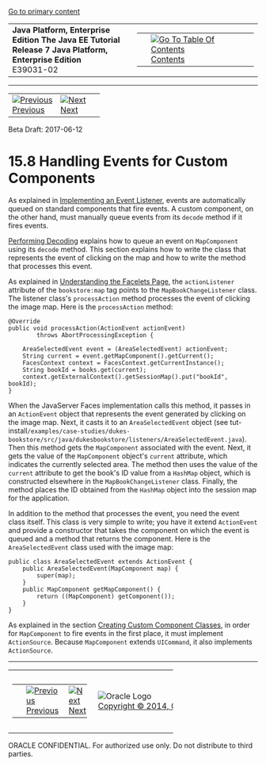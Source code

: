 [Go to primary content](#BEGIN)

<table>
<colgroup>
<col width="50%" />
<col width="50%" />
</colgroup>
<tbody>
<tr class="odd">
<td><strong>Java Platform, Enterprise Edition The Java EE Tutorial</strong><br />
<strong>Release 7 Java Platform, Enterprise Edition</strong><br />
E39031-02</td>
<td><table>
<tbody>
<tr class="odd">
<td> </td>
<td><a href="toc.htm"><img src="../../dcommon/gifs/toc.gif" alt="Go To Table Of Contents" /><br />
<span class="icon">Contents</span></a></td>
</tr>
</tbody>
</table></td>
</tr>
</tbody>
</table>

-----

<table>
<tbody>
<tr class="odd">
<td><a href="jsf-custom007.htm"><img src="../../dcommon/gifs/leftnav.gif" alt="Previous" /><br />
<span class="icon">Previous</span></a> </td>
<td><a href="jsf-custom009.htm"><img src="../../dcommon/gifs/rightnav.gif" alt="Next" /><br />
<span class="icon">Next</span></a></td>
<td> </td>
</tr>
</tbody>
</table>

Beta Draft: 2017-06-12

# 15.8 Handling Events for Custom Components

As explained in [Implementing an Event
Listener](jsf-custom007.htm#BNAUT), events are automatically queued on
standard components that fire events. A custom component, on the other
hand, must manually queue events from its `decode` method if it fires
events.

[Performing Decoding](jsf-custom005.htm#BNAVX) explains how to queue an
event on `MapComponent` using its `decode` method. This section explains
how to write the class that represents the event of clicking on the map
and how to write the method that processes this event.

As explained in [Understanding the Facelets
Page](jsf-custom003.htm#GLPCD), the `actionListener` attribute of the
`bookstore:map` tag points to the `MapBookChangeListener` class. The
listener class's `processAction` method processes the event of clicking
the image map. Here is the `processAction` method:

``` oac_no_warn
@Override
public void processAction(ActionEvent actionEvent)
        throws AbortProcessingException {

    AreaSelectedEvent event = (AreaSelectedEvent) actionEvent;
    String current = event.getMapComponent().getCurrent();
    FacesContext context = FacesContext.getCurrentInstance();
    String bookId = books.get(current);
    context.getExternalContext().getSessionMap().put("bookId", bookId);
}
```

When the JavaServer Faces implementation calls this method, it passes in
an `ActionEvent` object that represents the event generated by clicking
on the image map. Next, it casts it to an `AreaSelectedEvent` object
(see
tut-install`/examples/case-studies/dukes-bookstore/src/java/dukesbookstore/listeners/AreaSelectedEvent.java`).
Then this method gets the `MapComponent` associated with the event.
Next, it gets the value of the `MapComponent` object's `current`
attribute, which indicates the currently selected area. The method then
uses the value of the `current` attribute to get the book's ID value
from a `HashMap` object, which is constructed elsewhere in the
`MapBookChangeListener` class. Finally, the method places the ID
obtained from the `HashMap` object into the session map for the
application.

In addition to the method that processes the event, you need the event
class itself. This class is very simple to write; you have it extend
`ActionEvent` and provide a constructor that takes the component on
which the event is queued and a method that returns the component. Here
is the `AreaSelectedEvent` class used with the image map:

``` oac_no_warn
public class AreaSelectedEvent extends ActionEvent {
    public AreaSelectedEvent(MapComponent map) {
        super(map);
    }
    public MapComponent getMapComponent() {
        return ((MapComponent) getComponent());
    }
}
```

As explained in the section [Creating Custom Component
Classes](jsf-custom005.htm#BNAVU), in order for `MapComponent` to fire
events in the first place, it must implement `ActionSource`. Because
`MapComponent` extends `UICommand`, it also implements `ActionSource`.

-----

<table style="width:66%;">
<colgroup>
<col width="33%" />
<col width="0%" />
<col width="33%" />
</colgroup>
<tbody>
<tr class="odd">
<td><table style="width:96%;">
<colgroup>
<col width="0%" />
<col width="48%" />
<col width="48%" />
</colgroup>
<tbody>
<tr class="odd">
<td> </td>
<td><a href="jsf-custom007.htm"><img src="../../dcommon/gifs/leftnav.gif" alt="Previous" /><br />
<span class="icon">Previous</span></a> </td>
<td><a href="jsf-custom009.htm"><img src="../../dcommon/gifs/rightnav.gif" alt="Next" /><br />
<span class="icon">Next</span></a></td>
</tr>
</tbody>
</table></td>
<td><img src="../../dcommon/gifs/oracle.gif" alt="Oracle Logo" class="copyrightlogo" /> <a href="../../dcommon/html/cpyr.htm"><br />
<span class="copyrightlogo">Copyright © 2014, Oracle and/or its affiliates. All rights reserved.</span></a></td>
<td><table>
<tbody>
<tr class="odd">
<td> </td>
<td><a href="toc.htm"><img src="../../dcommon/gifs/toc.gif" alt="Go To Table Of Contents" /><br />
<span class="icon">Contents</span></a></td>
</tr>
</tbody>
</table></td>
</tr>
</tbody>
</table>

ORACLE CONFIDENTIAL. For authorized use only. Do not distribute to third parties.
